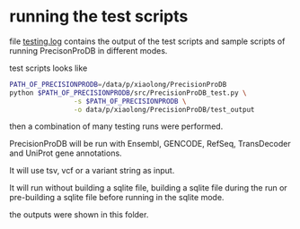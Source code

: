 # running the test scripts

file [testing.log](testing.log) contains the output of the test scripts and sample scripts of running PrecisonProDB in different modes.

test scripts looks like

```bash
PATH_OF_PRECISIONPRODB=/data/p/xiaolong/PrecisionProDB
python $PATH_OF_PRECISIONPRODB/src/PrecisionProDB_test.py \
                -s $PATH_OF_PRECISIONPRODB \
                -o data/p/xiaolong/PrecisionProDB/test_output
```

then a combination of many testing runs were performed.

PrecisionProDB will be run with Ensembl, GENCODE, RefSeq, TransDecoder and UniProt gene annotations. 

It will use tsv, vcf or a variant string as input. 

It will run without building a sqlite file, building a sqlite file during the run or pre-building a sqlite file before running in the sqlite mode.

the outputs were shown in this folder.